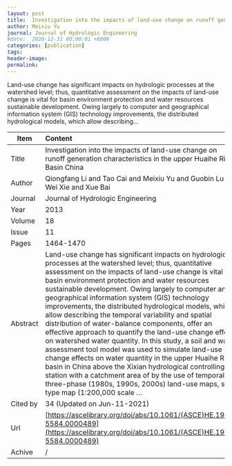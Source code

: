 ```yaml
---
layout: post
title:  Investigation into the impacts of land-use change on runoff generation characteristics in the upper Huaihe River Basin China
author: Meixiu Yu
journal: Journal of Hydrologic Engineering
#date:  2020-12-31 00:00:01 +0000
categories: [publication]
tags: 
header-image: 
permalink: 
---
```

Land-use change has significant impacts on hydrologic processes at the watershed level; thus, quantitative assessment on the impacts of land-use change is vital for basin environment protection and water resources sustainable development. Owing largely to computer and geographical information system (GIS) technology improvements, the distributed hydrological models, which allow describing...
<!--the above is the excerpt-->
<!--more-->
<!--the following is the text-->


| Item           | Content    |
| ---------------|:------------|
| Title          | Investigation into the impacts of land-use change on runoff generation characteristics in the upper Huaihe River Basin China     |
| Author         | Qiongfang Li and Tao Cai and Meixiu Yu and Guobin Lu and Wei Xie and Xue Bai    |
| Journal        | Journal of Hydrologic Engineering   |
| Year           | 2013      |
| Volume         | 18	   |
| Issue          | 11	   |
| Pages          | 1464-1470	   |
| Abstract       | Land-use change has significant impacts on hydrologic processes at the watershed level; thus, quantitative assessment on the impacts of land-use change is vital for basin environment protection and water resources sustainable development. Owing largely to computer and geographical information system (GIS) technology improvements, the distributed hydrological models, which allow describing the temporal variability and spatial distribution of water-balance components, offer an effective approach to quantify the land-use change effects on watershed water quantity. In this study, a soil and water assessment tool model was used to simulate land-use change effects on water quantity in the upper Huaihe River basin in China above the Xixian hydrological controlling station with a catchment area of by the use of temporal three-phase (1980s, 1990s, 2000s) land-use maps, soil type map (1:200,000 scale …	 |
| Cited by			 |34 (Updated on Jun-11-2021)   |
| Url  					 | [https://ascelibrary.org/doi/abs/10.1061/(ASCE)HE.1943-5584.0000489](https://ascelibrary.org/doi/abs/10.1061/(ASCE)HE.1943-5584.0000489)		   |
| Achive 	       | /		 |

